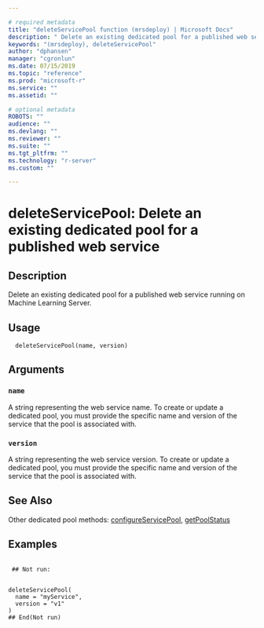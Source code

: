```yaml
--- 

# required metadata 
title: "deleteServicePool function (mrsdeploy) | Microsoft Docs" 
description: " Delete an existing dedicated pool for a published web service running on Machine Learning Server. " 
keywords: "(mrsdeploy), deleteServicePool" 
author: "dphansen" 
manager: "cgronlun" 
ms.date: 07/15/2019
ms.topic: "reference" 
ms.prod: "microsoft-r" 
ms.service: "" 
ms.assetid: "" 

# optional metadata 
ROBOTS: "" 
audience: "" 
ms.devlang: "" 
ms.reviewer: "" 
ms.suite: "" 
ms.tgt_pltfrm: "" 
ms.technology: "r-server" 
ms.custom: "" 

--- 
```





 # deleteServicePool: Delete an existing dedicated pool for a published web service 
 ## Description

Delete an existing dedicated pool for a published web service running on 
Machine Learning Server.


 ## Usage

```   
  deleteServicePool(name, version)

```

 ## Arguments



 ### `name`
 A string representing the web service name. To create or update  a dedicated pool, you must provide the specific name and version of the  service that the pool is associated with. 



 ### `version`
 A string representing the web service version. To create or  update a dedicated pool, you must provide the specific name and version of the  service that the pool is associated with. 



 ## See Also

Other dedicated pool methods: [configureServicePool](ConfigureServicePool.md),
[getPoolStatus](GetPoolStatus.md)

 ## Examples

 ```

  ## Not run:


deleteServicePool(
   name = "myService",
   version = "v1"
)
 ## End(Not run) 
```

